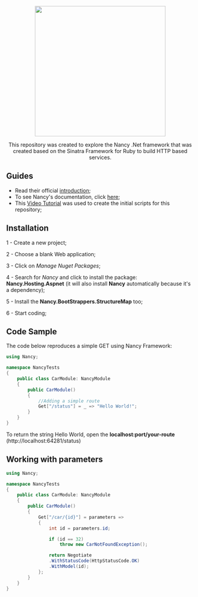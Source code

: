 <p align="center">
  <img src="https://github.com/jvlessa/NancyFx--Case-Study/blob/master/images/logo.jpg" width="350">
</p>

<p align="center">This repository was created to explore the Nancy .Net framework that was created based on the Sinatra Framework for Ruby to build HTTP based services.</b></p>

## Guides
* Read their official [introduction](https://github.com/NancyFx/Nancy/blob/master/README.md);
* To see Nancy's documentation, click [here](https://github.com/NancyFx/Nancy/wiki/Documentation);
* This [Video Tutorial](https://www.youtube.com/watch?v=SJm7chCfaDs) was used to create the initial scripts for this repository;

## Installation
1 - Create a new project;

2 - Choose a blank Web application;

3 - Click on *Manage Nuget Packages*;

4 - Search for *Nancy* and click to install the package: **Nancy.Hosting.Aspnet** (it will also install **Nancy** automatically because it's a dependency);

5 - Install the **Nancy.BootStrappers.StructureMap** too;

6 - Start coding;

## Code Sample
The code below reproduces a simple GET using Nancy Framework:

```csharp
using Nancy;

namespace NancyTests
{
    public class CarModule: NancyModule
    {
        public CarModule()
        {
            //Adding a simple route
            Get["/status"] = _ => "Hello World!";
        }
    }
}
```

To return the string Hello World, open the **localhost:port/your-route** (http://localhost:64281/status)

## Working with parameters
```csharp
using Nancy;

namespace NancyTests
{
    public class CarModule: NancyModule
    {
        public CarModule()
        {
            Get["/car/{id}"] = parameters =>
            {
                int id = parameters.id;

                if (id == 32)
                    throw new CarNotFoundException();

                return Negotiate
                .WithStatusCode(HttpStatusCode.OK)
                .WithModel(id);
            };
        }
    }
}
```
